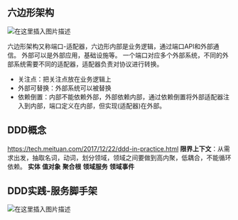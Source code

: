 
##  六边形架构

![在这里插入图片描述](https://img-blog.csdnimg.cn/img_convert/626c3e48334d81d0100eaa75a7dd1bf5.png#pic_center)


六边形架构又称端口-适配器，六边形内部是业务逻辑，通过端口API和外部通信。 外部可以是外部应用，基础设施等。 一个端口对应多个外部系统，不同的外部系统需要不同的适配器，适配器负责对协议进行转换。

- 关注点：把关注点放在业务逻辑上
- 外部可替换：外部系统可以被替换
- 依赖倒置：内部不能依赖外部，外部依赖内部，通过依赖倒置将外部适配器注入到内部，端口定义在内部，但实现(适配器)在外部。



## DDD概念
https://tech.meituan.com/2017/12/22/ddd-in-practice.html
**限界上下文**：从需求出发，抽取名词，动词，划分领域，领域之间要做到高内聚，低耦合，不能循环依赖。
**实体**
**值对象**
**聚合根**
**领域服务**
**领域事件**



## DDD实践-服务脚手架
![在这里插入图片描述](https://img-blog.csdnimg.cn/img_convert/1822b7775a665a3bfd7f3405520be066.png#pic_center)
